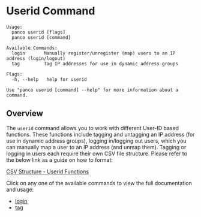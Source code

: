# Userid Command

```
Usage:
  panco userid [flags]
  panco userid [command]

Available Commands:
  login       Manually register/unregister (map) users to an IP address (login/logout)
  tag         Tag IP addresses for use in dynamic address groups

Flags:
  -h, --help   help for userid

Use "panco userid [command] --help" for more information about a command.
```

## Overview

The `userid` command allows you to work with different User-ID based functions. These functions include
tagging and untagging an IP address (for use in dynamic address groups), logging in/logging out users, which
you can manually map a user to an IP address (and unmap them). Tagging or logging in users each require their
own CSV file structure. Please refer to the below link as a guide on how to format:

[CSV Structure - Userid Functions](https://panco.dev/csv_userid.html)

Click on any one of the available commands to view the full documentation and usage:

* [login](https://panco.dev/userid_login.html)
* [tag](https://panco.dev/userid_tag.html)